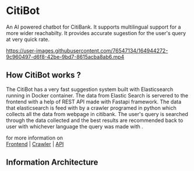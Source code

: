 # CitiBot
An AI powered chatbot for CitiBank. It supports multilingual support for a more wider reachabilty. It provides accurate sugestion for the user's query at very quick rate.

https://user-images.githubusercontent.com/76547134/164944272-9c960497-d6f8-42be-9bd7-8615acba8ab6.mp4

## How CitiBot works ?

The CitiBot has a very fast suggestion system built with Elasticsearch running in Docker container. The data from Elastic Search is servered to the frontend with a help of REST API made with Fastapi framework.
The data that elasticsearch is feed with by a crawler programed in python which collects all the data from webpage in citibank. The user's query is searched through the data collected and the best results
are recommended back to user with whichever language the query was made with .

for more information on<br/>
[Frontend]() | [Crawler]() | [API]()

## Information Architecture


